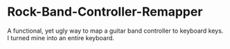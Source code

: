 # Rock-Band-Controller-Remapper
A functional, yet ugly way to map a guitar band controller to keyboard keys. I turned mine into an entire keyboard.
